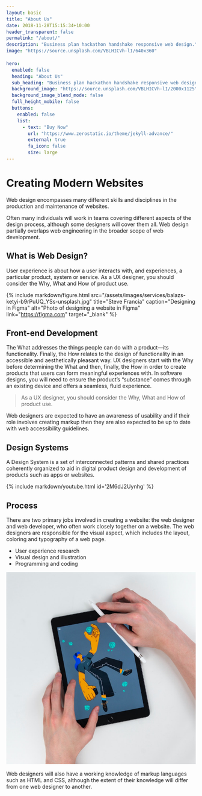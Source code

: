 ```yaml
---
layout: basic
title: "About Us"
date: 2018-11-28T15:15:34+10:00
header_transparent: false
permalink: "/about/"
description: "Business plan hackathon handshake responsive web design."
image: "https://source.unsplash.com/VBLHICVh-lI/640x360"

hero:
  enabled: false
  heading: "About Us"
  sub_heading: "Business plan hackathon handshake responsive web design."
  background_image: "https://source.unsplash.com/VBLHICVh-lI/2000x1125"
  background_image_blend_mode: false
  full_height_mobile: false
  buttons:
    enabled: false
    list:
      - text: "Buy Now"
        url: "https://www.zerostatic.io/theme/jekyll-advance/"
        external: true
        fa_icon: false
        size: large
---
```


# Creating Modern Websites

Web design encompasses many different skills and disciplines in the production and maintenance of websites.

Often many individuals will work in teams covering different aspects of the design process, although some designers will cover them all. Web design partially overlaps web engineering in the broader scope of web development.

## What is Web Design?

User experience is about how a user interacts with, and experiences, a particular product, system or service. As a UX designer, you should consider the Why, What and How of product use.

{% include markdown/figure.html src="/assets/images/services/balazs-ketyi-b9rPuUQ_YSs-unsplash.jpg" title="Steve Francia" caption="Designing in Figma" alt="Photo of designing a website in Figma" link="https://figma.com" target="_blank" %}

## Front-end Development

The What addresses the things people can do with a product—its functionality. Finally, the How relates to the design of functionality in an accessible and aesthetically pleasant way. UX designers start with the Why before determining the What and then, finally, the How in order to create products that users can form meaningful experiences with. In software designs, you will need to ensure the product’s “substance” comes through an existing device and offers a seamless, fluid experience.

> As a UX designer, you should consider the Why, What and How of product use.

Web designers are expected to have an awareness of usability and if their role involves creating markup then they are also expected to be up to date with web accessibility guidelines.

## Design Systems

A Design System is a set of interconnected patterns and shared practices coherently organized to aid in digital product design and development of products such as apps or websites.

{% include markdown/youtube.html id='2M6dJ2Uynhg' %}

## Process

There are two primary jobs involved in creating a website: the web designer and web developer, who often work closely together on a website. The web designers are responsible for the visual aspect, which includes the layout, coloring and typography of a web page.

- User experience research
- Visual design and illustration
- Programming and coding

![Design In Figma](/assets/images/services/balazs-ketyi-6yMb5V8L34o-unsplash.jpg)

Web designers will also have a working knowledge of markup languages such as HTML and CSS, although the extent of their knowledge will differ from one web designer to another.
